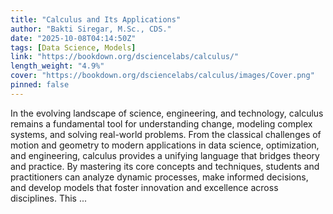 ```yaml
---
title: "Calculus and Its Applications"
author: "Bakti Siregar, M.Sc., CDS."
date: "2025-10-08T04:14:50Z"
tags: [Data Science, Models]
link: "https://bookdown.org/dsciencelabs/calculus/"
length_weight: "4.9%"
cover: "https://bookdown.org/dsciencelabs/calculus/images/Cover.png"
pinned: false
---
```


In the evolving landscape of science, engineering, and technology, calculus remains a fundamental tool for understanding change, modeling complex systems, and solving real-world problems. From the classical challenges of motion and geometry to modern applications in data science, optimization, and engineering, calculus provides a unifying language that bridges theory and practice. By mastering its core concepts and techniques, students and practitioners can analyze dynamic processes, make informed decisions, and develop models that foster innovation and excellence across disciplines. This ...
